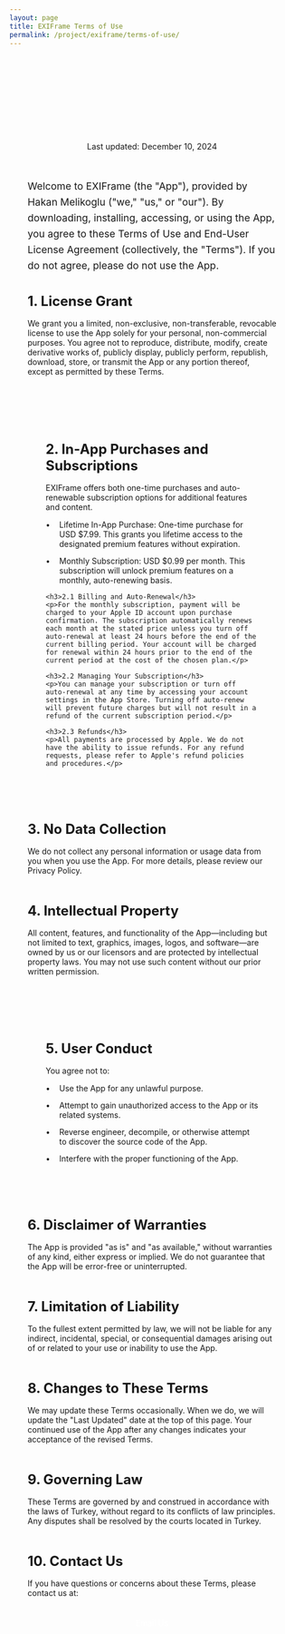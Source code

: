 ```yaml
---
layout: page
title: EXIFrame Terms of Use
permalink: /project/exiframe/terms-of-use/
---
```


<div class="terms-content">
  <div class="terms-header">
    <h1>TERMS OF USE (EULA)</h1>
    <p class="last-updated">Last updated: December 10, 2024</p>
  </div>

  <p class="terms-intro">Welcome to EXIFrame (the "App"), provided by Hakan Melikoglu ("we," "us," or "our"). By downloading, installing, accessing, or using the App, you agree to these Terms of Use and End-User License Agreement (collectively, the "Terms"). If you do not agree, please do not use the App.</p>

  <div class="terms-section">
    <h2>1. License Grant</h2>
    <p>We grant you a limited, non-exclusive, non-transferable, revocable license to use the App solely for your personal, non-commercial purposes. You agree not to reproduce, distribute, modify, create derivative works of, publicly display, publicly perform, republish, download, store, or transmit the App or any portion thereof, except as permitted by these Terms.</p>
  </div>

  <div class="terms-section highlight-box">
    <h2>2. In-App Purchases and Subscriptions</h2>
    <p>EXIFrame offers both one-time purchases and auto-renewable subscription options for additional features and content.</p>
    <ul class="custom-list">
      <li>Lifetime In-App Purchase: One-time purchase for USD $7.99. This grants you lifetime access to the designated premium features without expiration.</li>
      <li>Monthly Subscription: USD $0.99 per month. This subscription will unlock premium features on a monthly, auto-renewing basis.</li>
    </ul>

    <h3>2.1 Billing and Auto-Renewal</h3>
    <p>For the monthly subscription, payment will be charged to your Apple ID account upon purchase confirmation. The subscription automatically renews each month at the stated price unless you turn off auto-renewal at least 24 hours before the end of the current billing period. Your account will be charged for renewal within 24 hours prior to the end of the current period at the cost of the chosen plan.</p>

    <h3>2.2 Managing Your Subscription</h3>
    <p>You can manage your subscription or turn off auto-renewal at any time by accessing your account settings in the App Store. Turning off auto-renew will prevent future charges but will not result in a refund of the current subscription period.</p>

    <h3>2.3 Refunds</h3>
    <p>All payments are processed by Apple. We do not have the ability to issue refunds. For any refund requests, please refer to Apple's refund policies and procedures.</p>
  </div>

  <div class="terms-section">
    <h2>3. No Data Collection</h2>
    <p>We do not collect any personal information or usage data from you when you use the App. For more details, please review our <a href="/project/exiframe/privacy-policy">Privacy Policy</a>.</p>
  </div>

  <div class="terms-section">
    <h2>4. Intellectual Property</h2>
    <p>All content, features, and functionality of the App—including but not limited to text, graphics, images, logos, and software—are owned by us or our licensors and are protected by intellectual property laws. You may not use such content without our prior written permission.</p>
  </div>

  <div class="terms-section highlight-box">
    <h2>5. User Conduct</h2>
    <p>You agree not to:</p>
    <ul class="custom-list">
      <li>Use the App for any unlawful purpose.</li>
      <li>Attempt to gain unauthorized access to the App or its related systems.</li>
      <li>Reverse engineer, decompile, or otherwise attempt to discover the source code of the App.</li>
      <li>Interfere with the proper functioning of the App.</li>
    </ul>
  </div>

  <div class="terms-section">
    <h2>6. Disclaimer of Warranties</h2>
    <p>The App is provided "as is" and "as available," without warranties of any kind, either express or implied. We do not guarantee that the App will be error-free or uninterrupted.</p>
  </div>

  <div class="terms-section">
    <h2>7. Limitation of Liability</h2>
    <p>To the fullest extent permitted by law, we will not be liable for any indirect, incidental, special, or consequential damages arising out of or related to your use or inability to use the App.</p>
  </div>

  <div class="terms-section">
    <h2>8. Changes to These Terms</h2>
    <p>We may update these Terms occasionally. When we do, we will update the "Last Updated" date at the top of this page. Your continued use of the App after any changes indicates your acceptance of the revised Terms.</p>
  </div>

  <div class="terms-section">
    <h2>9. Governing Law</h2>
    <p>These Terms are governed by and construed in accordance with the laws of Turkey, without regard to its conflicts of law principles. Any disputes shall be resolved by the courts located in Turkey.</p>
  </div>

  <div class="terms-section">
    <h2>10. Contact Us</h2>
    <p>If you have questions or concerns about these Terms, please contact us at:</p>
    <div class="contact-box">
      <a href="mailto:exiframe@hakanmelikoglu.com" class="contact-button">Email Us</a>
    </div>
  </div>
</div>

<style>
.terms-content {
    max-width: 800px;
    margin: 0 auto;
    padding: 2rem;
    font-family: -apple-system, BlinkMacSystemFont, "Segoe UI", Roboto, Helvetica, Arial, sans-serif;
}

.terms-header {
    text-align: center;
    margin-bottom: 3rem;
}

.terms-header h1 {
    font-size: 2.5rem;
    margin-bottom: 0.5rem;
    background: linear-gradient(120deg, var(--primary-color), #5856D6);
    -webkit-background-clip: text;
    -webkit-text-fill-color: transparent;
}

.last-updated {
    color: var(--light-text);
    font-size: 0.9rem;
}

.terms-intro {
    font-size: 1.1rem;
    line-height: 1.6;
    margin-bottom: 2rem;
    color: var(--light-text);
}

.terms-section {
    margin-bottom: 3rem;
}

.terms-section h2 {
    font-size: 1.5rem;
    margin-bottom: 1rem;
    color: var(--text-color);
}

.terms-section h3 {
    font-size: 1.2rem;
    margin: 1.5rem 0 1rem;
    color: var(--text-color);
}

.highlight-box {
    background: var(--card-background);
    padding: 2rem;
    border-radius: 16px;
    box-shadow: var(--card-shadow);
}

.custom-list {
    list-style: none;
    padding: 0;
}

.custom-list li {
    margin-bottom: 0.8rem;
    padding-left: 1.5rem;
    position: relative;
    color: var(--text-color);
}

.custom-list li:before {
    content: "•";
    color: var(--primary-color);
    position: absolute;
    left: 0;
}

.contact-box {
    text-align: center;
    margin-top: 1.5rem;
}

.contact-button {
    display: inline-block;
    padding: 0.8rem 2rem;
    background: var(--primary-color);
    color: white;
    text-decoration: none;
    border-radius: 8px;
    font-weight: 500;
    transition: transform 0.2s ease, opacity 0.2s ease;
}

.contact-button:hover {
    transform: translateY(-2px);
    opacity: 0.9;
}

a {
    color: var(--primary-color);
    text-decoration: none;
    
    &:hover {
        text-decoration: underline;
    }
}

@media (max-width: 768px) {
    .terms-content {
        padding: 1rem;
    }
    
    .terms-header h1 {
        font-size: 2rem;
    }
    
    .highlight-box {
        padding: 1.5rem;
    }
}

@media (prefers-color-scheme: dark) {
    .highlight-box {
        background: var(--card-background);
    }
}
</style> 